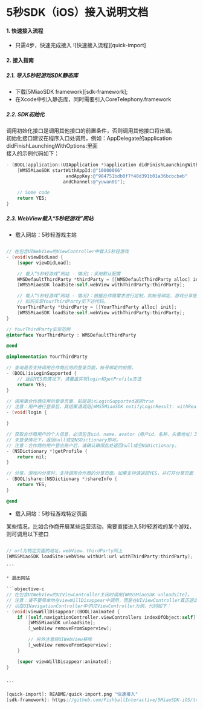 # 5秒SDK（iOS）接入说明文档

#### 1. 快速接入流程
* 只需4步，快速完成接入
![快速接入流程][quick-import]

#### 2. 接入指南
##### 2.1. 导入5秒轻游戏SDK静态库
  * 下载[5MiaoSDK framework][sdk-framework];
  * 在Xcode中引入静态库，同时需要引入CoreTelephony.framework

##### 2.2. SDK初始化

调用初始化接口是调用其他接口的前置条件，否则调用其他接口将出错。  
初始化接口建议在程序入口处调用，例如：AppDelegate的application didFinishLaunchingWithOptions:里面  
接入的示例代码如下：

```objective-c
- (BOOL)application:(UIApplication *)application didFinishLaunchingWithOptions:(NSDictionary *)launchOptions {
    [WMS5MiaoSDK startWithAppId:@"10000066"
                      andAppKey:@"984751bdb0f7f48d391b01a36bcbcbeb"
                     andChannel:@"yuwan01"];

    // Some code
    return YES;
}
```

##### 2.3. WebView载入“5秒轻游戏”网站

* 载入网站：5秒轻游戏主站

```objective-c

// 在包含UIWebView的ViewController中载入5秒轻游戏
- (void)viewDidLoad {
    [super viewDidLoad];

    // 载入“5秒轻游戏”网站 - 情况1：采用默认配置
    WMSDefaultThirdParty *thirdParty = [[WMSDefaultThirdParty alloc] init];
    [WMS5MiaoSDK loadSite:self.webView withThirdParty:thirdParty];

    // 载入“5秒轻游戏”网站 - 情况2：根据合作商需求进行定制，如帐号绑定、游戏分享使用自带分享等。
    // 如何实现YourThirdParty见下述代码。
    YourThirdParty *thirdParty = [[YourThirdParty alloc] init];
    [WMS5MiaoSDK loadSite:self.webView withThirdParty:thirdParty];
}

// YourThirdParty实现范例
@interface YourThirdParty : WMSDefaultThirdParty

@end

@implementation YourThirdParty

// 查询是否支持调用合作商应用的登录页面，帐号绑定的前提。
- (BOOL)isLoginSupported {
    // 返回YES的情况下，请覆盖实现login和getProfile方法
    return YES;
}

// 调用第合作商应用的登录页面，前提是isLoginSupported返回true
// 注意：用户进行登录后，其结果请调用[WMS5MiaoSDK notifyLoginResult: withReason]通知SDK，以便刷新5秒轻游戏的登录状态
- (void)login {

}

// 获取合作商用户的个人信息，必须包含uid、name、avator（用户id、名称、头像地址）3个字段。
// 未登录情况下，返回null或空NSDictionary即可。
// 注意：合作商的用户登出账户后，请确认确保此处返回null或空NSDictionary。
- (NSDictionary *)getProfile {
    return nil;
}

// 分享。游戏内分享时，支持调用合作商的分享页面。如果支持请返回YES，并打开分享页面
- (BOOL)share:(NSDictionary *)shareInfo {
    return YES;
}

@end

```

* 载入网站：5秒轻游戏特定页面

某些情况，比如合作商开展某些运营活动，需要直接进入5秒轻游戏的某个游戏，则可调用以下接口

````objective-c

// url为特定页面的地址，webView、thirdParty同上
[WMS5MiaoSDK loadSite:webView withUrl:url withThirdParty:thirdParty];

```

* 退出网站

```objective-c
// 在包含UIWebView的UIViewController关闭时调用[WMS5MiaoSDK unloadSite]。
// 注意：请不要简单地在viewWillDisappear中调用，而是在UIViewController真正退出时调用（被登录页面、分享页面覆盖时需注意）
// 以在UINavigationController中子UIViewController为例，代码如下：
- (void)viewWillDisappear:(BOOL)animated {
    if ([self.navigationController.viewControllers indexOfObject:self] == NSNotFound) {
        [WMS5MiaoSDK unloadSite];
        [_webView removeFromSuperview];

        // 另外注意将UIWebView移除
        [_webView removeFromSuperview];
    }

    [super viewWillDisappear:animated];
}


```

[quick-import]: README/quick-import.png "快速接入"
[sdk-framework]: https://github.com/FishballInteractive/5MiaoSDK-iOS/tree/master/lib/
